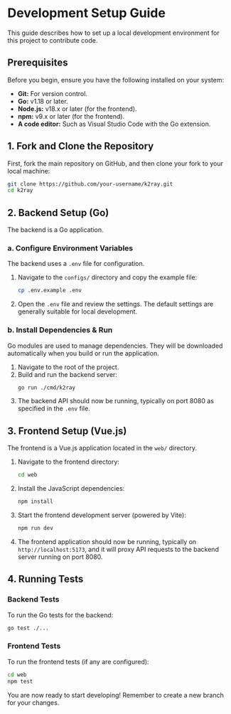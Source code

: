 # Development Setup Guide

This guide describes how to set up a local development environment for this project to contribute code.

## Prerequisites

Before you begin, ensure you have the following installed on your system:
- **Git:** For version control.
- **Go:** v1.18 or later.
- **Node.js:** v18.x or later (for the frontend).
- **npm:** v9.x or later (for the frontend).
- **A code editor:** Such as Visual Studio Code with the Go extension.

## 1. Fork and Clone the Repository

First, fork the main repository on GitHub, and then clone your fork to your local machine:

```bash
git clone https://github.com/your-username/k2ray.git
cd k2ray
```

## 2. Backend Setup (Go)

The backend is a Go application.

### a. Configure Environment Variables

The backend uses a `.env` file for configuration.

1.  Navigate to the `configs/` directory and copy the example file:
    ```bash
    cp .env.example .env
    ```
2.  Open the `.env` file and review the settings. The default settings are generally suitable for local development.

### b. Install Dependencies & Run

Go modules are used to manage dependencies. They will be downloaded automatically when you build or run the application.

1.  Navigate to the root of the project.
2.  Build and run the backend server:
    ```bash
    go run ./cmd/k2ray
    ```
3.  The backend API should now be running, typically on port 8080 as specified in the `.env` file.

## 3. Frontend Setup (Vue.js)

The frontend is a Vue.js application located in the `web/` directory.

1.  Navigate to the frontend directory:
    ```bash
    cd web
    ```
2.  Install the JavaScript dependencies:
    ```bash
    npm install
    ```
3.  Start the frontend development server (powered by Vite):
    ```bash
    npm run dev
    ```
4.  The frontend application should now be running, typically on `http://localhost:5173`, and it will proxy API requests to the backend server running on port 8080.

## 4. Running Tests

### Backend Tests

To run the Go tests for the backend:
```bash
go test ./...
```

### Frontend Tests

To run the frontend tests (if any are configured):
```bash
cd web
npm test
```

You are now ready to start developing! Remember to create a new branch for your changes.